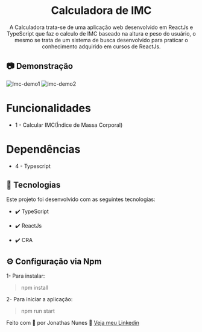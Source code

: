 <h1 align="center"> Calculadora de IMC</h1>

<p align="center">A Calculadora trata-se de uma aplicação web desenvolvido em ReactJs e TypeScript que faz o calculo de IMC baseado na altura e peso do usuário, o mesmo se trata de um sistema de busca desenvolvido para praticar o conhecimento adquirido em cursos de ReactJs.</p>

## :camera: Demonstração
![Imc-demo1](https://user-images.githubusercontent.com/52537183/163695739-555d786d-7c71-4bc7-9d95-3af855a5eef2.PNG)
![imc-demo2](https://user-images.githubusercontent.com/52537183/163695747-098f81d9-fb66-4032-bdd8-cbee763f5c0d.PNG)

# Funcionalidades

 - 1 - Calcular IMC(Índice de Massa Corporal)

# Dependências

  - 4 - Typescript


## 🚀 Tecnologias

Este projeto foi desenvolvido com as seguintes tecnologias:


- ✔️ TypeScript

- ✔️ ReactJs

- ✔️ CRA


## ⚙ Configuração via Npm

1- Para instalar:
> npm install

2- Para iniciar a aplicação:
> npm run start


Feito com 💜 por Jonathas Nunes 👋 [Veja meu Linkedin](https://www.linkedin.com/in/jonathasnunes-developer/)
<br>
